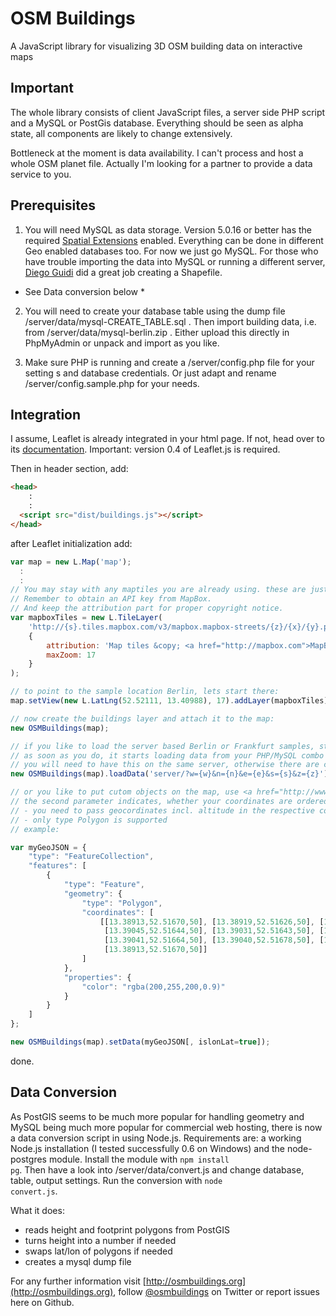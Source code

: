 # OSM Buildings

A JavaScript library for visualizing 3D OSM building data on interactive maps

## Important

The whole library consists of client JavaScript files, a server side PHP script and a MySQL or PostGis database.
Everything should be seen as alpha state, all components are likely to change extensively.

Bottleneck at the moment is data availability. I can't process and host a whole OSM planet file.
Actually I'm looking for a partner to provide a data service to you.


## Prerequisites

1. You will need MySQL as data storage. Version 5.0.16 or better has the required [Spatial Extensions](http://dev.mysql.com/doc/refman/5.0/en/spatial-extensions.html) enabled.
Everything can be done in different Geo enabled databases too. For now we just go MySQL.
For those who have trouble importing the data into MySQL or running a different server, [Diego Guidi](https://twitter.com/D_Guidi) did a great job creating a Shapefile.

* See Data conversion below *

2. You will need to create your database table using the dump file /server/data/mysql-CREATE_TABLE.sql .
Then import building data, i.e. from /server/data/mysql-berlin.zip . Either upload this directly in PhpMyAdmin or unpack and import as you like.

3. Make sure PHP is running and create a /server/config.php file for your setting s and database credentials.
Or just adapt and rename /server/config.sample.php for your needs.


## Integration

I assume, Leaflet is already integrated in your html page. If not, head over to its [documentation](http://leaflet.cloudmade.com/reference.html).
Important: version 0.4 of Leaflet.js is required.

Then in header section, add:

```html
<head>
    :
    :
  <script src="dist/buildings.js"></script>
</head>
```

after Leaflet initialization add:

```javascript
var map = new L.Map('map');
  :
  :
// You may stay with any maptiles you are already using. these are just my favourites.
// Remember to obtain an API key from MapBox.
// And keep the attribution part for proper copyright notice.
var mapboxTiles = new L.TileLayer(
    'http://{s}.tiles.mapbox.com/v3/mapbox.mapbox-streets/{z}/{x}/{y}.png',
    {
        attribution: 'Map tiles &copy; <a href="http://mapbox.com">MapBox</a>',
        maxZoom: 17
    }
);

// to point to the sample location Berlin, lets start there:
map.setView(new L.LatLng(52.52111, 13.40988), 17).addLayer(mapboxTiles);

// now create the buildings layer and attach it to the map:
new OSMBuildings(map);

// if you like to load the server based Berlin or Frankfurt samples, start loading use loadData()
// as soon as you do, it starts loading data from your PHP/MySQL combo
// you will need to have this on the same server, otherwise there are cross origin issues
new OSMBuildings(map).loadData('server/?w={w}&n={n}&e={e}&s={s}&z={z}');

// or you like to put cutom objects on the map, use <a href="http://www.geojson.org/geojson-spec.html">GeoJSON</a>
// the second parameter indicates, whether your coordinates are ordered as lat/lon (default) or lon/lat
// - you need to pass geocordinates incl. altitude in the respective coordinates properties.
// - only type Polygon is supported
// example:

var myGeoJSON = {
    "type": "FeatureCollection",
    "features": [
        {
            "type": "Feature",
            "geometry": {
                "type": "Polygon",
                "coordinates": [
                    [[13.38913,52.51670,50], [13.38919,52.51626,50], [13.39047,52.51634,50],
                     [13.39045,52.51644,50], [13.39031,52.51643,50], [13.39028,52.51664,50],
                     [13.39041,52.51664,50], [13.39040,52.51678,50], [13.38913,52.51670,50],
                     [13.38913,52.51670,50]]
                ]
            },
            "properties": {
                "color": "rgba(200,255,200,0.9)"
            }
        }
    ]
};

new OSMBuildings(map).setData(myGeoJSON[, islonLat=true]); 
```


done.

## Data Conversion

As PostGIS seems to be much more popular for handling geometry and MySQL being much more popular for commercial web hosting, there is now a data conversion script in using Node.js.
Requirements are: a working Node.js installation (I tested successfully 0.6 on Windows) and the node-postgres module. Install the module with <code>npm install pg</code>.
Then have a look into /server/data/convert.js and change database, table, output settings.
Run the conversion with <code>node convert.js</code>.

What it does:

- reads height and footprint polygons from PostGIS
- turns height into a number if needed
- swaps lat/lon of polygons if needed
- creates a mysql dump file

For any further information visit [http://osmbuildings.org](http://osmbuildings.org), follow [@osmbuildings](https://twitter.com/osmbuildings) on Twitter or report issues here on Github.